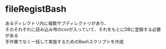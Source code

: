 # fileRegistBash

あるディレクトリ内に複数サブディレクトリがあり、<br>
そのそれぞれに読み込み甩のcsvが入っていて、それをもとにDBに登録する必要がある<br>
手作業でなく一括して実施するためのBashスクリプトを作成<br>

